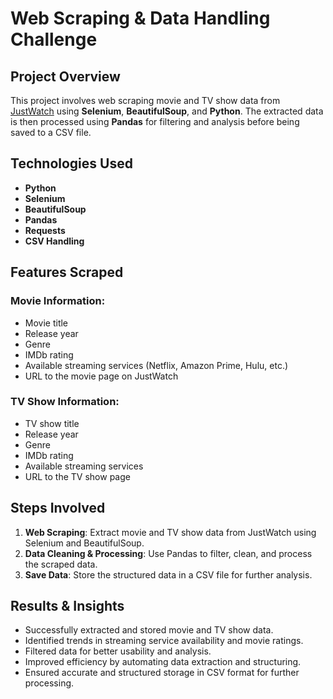 # Web Scraping & Data Handling Challenge

## Project Overview
This project involves web scraping movie and TV show data from [JustWatch](https://www.justwatch.com/in/movies?release_year_from=2000) using **Selenium**, **BeautifulSoup**, and **Python**. The extracted data is then processed using **Pandas** for filtering and analysis before being saved to a CSV file.

## Technologies Used
- **Python**
- **Selenium**
- **BeautifulSoup**
- **Pandas**
- **Requests**
- **CSV Handling**

## Features Scraped
### **Movie Information:**
- Movie title
- Release year
- Genre
- IMDb rating
- Available streaming services (Netflix, Amazon Prime, Hulu, etc.)
- URL to the movie page on JustWatch

### **TV Show Information:**
- TV show title
- Release year
- Genre
- IMDb rating
- Available streaming services
- URL to the TV show page

## Steps Involved
1. **Web Scraping**: Extract movie and TV show data from JustWatch using Selenium and BeautifulSoup.
2. **Data Cleaning & Processing**: Use Pandas to filter, clean, and process the scraped data.
3. **Save Data**: Store the structured data in a CSV file for further analysis.

## Results & Insights
- Successfully extracted and stored movie and TV show data.
- Identified trends in streaming service availability and movie ratings.
- Filtered data for better usability and analysis.
- Improved efficiency by automating data extraction and structuring.
- Ensured accurate and structured storage in CSV format for further processing.
